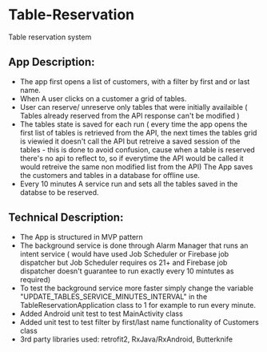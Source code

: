 # Table-Reservation
Table reservation system<br>
## App Description:
  * The app first opens a list of customers, with a filter by first and or last name. <br>
  * When A user clicks on a customer a grid of tables.<br>
  * User can reserve/ unreserve only tables that were initially availaible ( Tables already reserved from the API response can't be modified )<br>
  * The tables state is saved for each run ( every time the app opens the first list of tables is retrieved from the API, the next times the tables grid is viewied it doesn't call the API but retreive a saved session of the tables - this is done to avoid confusion, cause when a table is reserved there's no api to reflect to, so if everytime the API would be called it would retreive the same non modified list from the API)
  The App saves the customers and tables in a database for offline use.<br>
  * Every 10 minutes A service run and sets all the tables saved in the databse to be reserved.<br>

## Technical Description:
* The App is structured in MVP pattern
* The background service is done through Alarm Manager that runs an intent service ( would have used Job Scheduler or Firebase job dispatcher but Job Scheduler requires os 21+ and Firebase job dispatcher doesn't guarantee to run exactly every 10 mintutes as required) 
* To test the background service more faster simply change the variable "UPDATE_TABLES_SERVICE_MINUTES_INTERVAL" in the TableReservationApplication class to 1 for example to run every minute.
* Added Android unit test to test MainActivity class
* Added unit test to test filter by first/last name functionality of Customers class
* 3rd party libraries used: retrofit2, RxJava/RxAndroid, Butterknife
  
